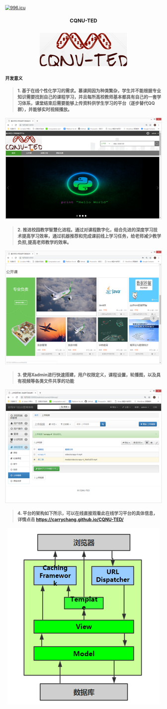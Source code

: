 [![996.icu](https://img.shields.io/badge/link-996.icu-red.svg)](https://996.icu)
### <div align=center> CQNU-TED  </div>
### 
## <div align=center><img src="https://github.com/CarryChang/CQNU-TED/blob/master/pic/logo.png"></div>
### 
#### 开发意义
>#### 1. 基于在线个性化学习的需求。慕课网因为种类繁杂，学生并不能根据专业知识需要找到自己的课程学习，并且每所高校教师基本都具有自己的一套学习体系，课堂结束后需要能够上传资料供学生学习的平台（逐步替代QQ群），并能够实时视频播放。
  ![logo](https://github.com/CarryChang/CQNU-TED/blob/master/pic/index.png)
>#### 2. 推进校园教学智慧化进程。通过对课程数字化，结合先进的深度学习技术提高学习效率，通过机器推荐和完成课前线上学习任务，给老师减少教学负担,提高老师教学的效率。
  ![logo](https://github.com/CarryChang/CQNU-TED/blob/master/pic/gkk.png)
>#### 3. 使用Xadmin进行快速搭建，用户权限定义，课程设置，轮播图，以及具有视频等各类文件共享的功能
   ![logo](https://github.com/CarryChang/CQNU-TED/blob/master/pic/视频上传.png)
>#### 4. 平台的架构如下所示，可以在线直接观看此在线学习平台的具体信息，详情点击 https://carrychang.github.io/CQNU-TED/
  <div align=center><img src="https://github.com/CarryChang/CQNU-TED/blob/master/pic/技术架构.png"></div>
